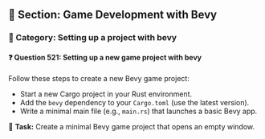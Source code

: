 ## 📘 Section: Game Development with Bevy  
### 🔹 Category: Setting up a project with bevy  
#### ❓ Question 521: Setting up a new game project with bevy

Follow these steps to create a new Bevy game project:

- Start a new Cargo project in your Rust environment.
- Add the `bevy` dependency to your `Cargo.toml` (use the latest version).
- Write a minimal main file (e.g., `main.rs`) that launches a basic Bevy app.

🔧 **Task:** Create a minimal Bevy game project that opens an empty window.
